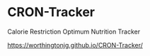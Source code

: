 # CRON-Tracker
Calorie Restriction Optimum Nutrition Tracker

https://worthingtonjg.github.io/CRON-Tracker/
